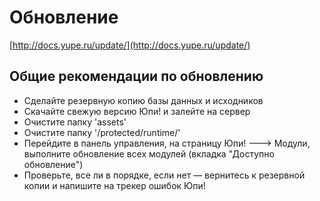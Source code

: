 Обновление
==========

[http://docs.yupe.ru/update/](http://docs.yupe.ru/update/)

Общие рекомендации по обновлению
--------------------------------

- Сделайте резервную копию базы данных и исходников
- Скачайте свежую версию Юпи! и залейте на сервер
- Очистите папку 'assets'
- Очистите папку '/protected/runtime/'
- Перейдите в панель управления, на страницу Юпи! ---> Модули, выполните обновление всех модулей (вкладка "Доступно обновление")
- Проверьте, все ли в порядке, если нет — вернитесь к резервной копии и напишите на трекер ошибок Юпи!
  
